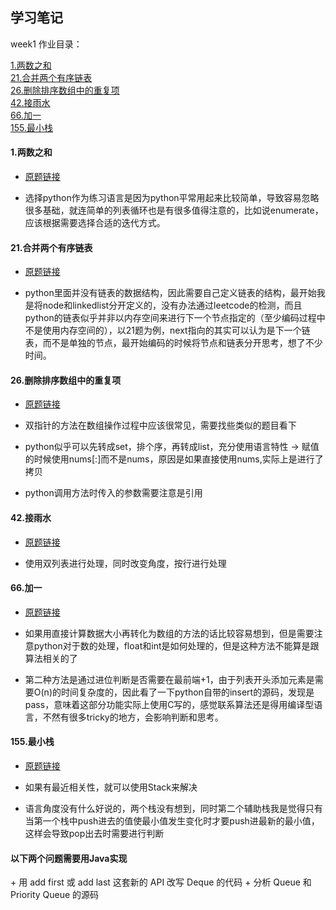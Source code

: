 ## 学习笔记
week1 作业目录：

[1.两数之和](#1)     
[21.合并两个有序链表](#21)   
[26.删除排序数组中的重复项](#26)   
[42.接雨水](#42)   
[66.加一](#66)   
[155.最小栈](#155)

<h4 id='1'>1.两数之和</h4>

 + [原题链接](https://leetcode-cn.com/problems/two-sum/) 
       
 + 选择python作为练习语言是因为python平常用起来比较简单，导致容易忽略很多基础，就连简单的列表循环也是有很多值得注意的，比如说enumerate，应该根据需要选择合适的迭代方式。

<h4 id='21'>21.合并两个有序链表</h4>

 + [原题链接](https://leetcode-cn.com/problems/merge-two-sorted-lists/) 
         
 + python里面并没有链表的数据结构，因此需要自己定义链表的结构，最开始我是将node和linkedlist分开定义的，没有办法通过leetcode的检测，而且python的链表似乎并非以内存空间来进行下一个节点指定的（至少编码过程中不是使用内存空间的），以21题为例，next指向的其实可以认为是下一个链表，而不是单独的节点，最开始编码的时候将节点和链表分开思考，想了不少时间。
 
<h4 id='26'>26.删除排序数组中的重复项</h4>

 + [原题链接](https://leetcode-cn.com/problems/remove-duplicates-from-sorted-array/)     
 
 + 双指针的方法在数组操作过程中应该很常见，需要找些类似的题目看下
 + python似乎可以先转成set，排个序，再转成list，充分使用语言特性 -> 赋值的时候使用nums[:]而不是nums，原因是如果直接使用nums,实际上是进行了拷贝 
 + python调用方法时传入的参数需要注意是引用
 
 <h4 id='42'>42.接雨水</h4>
 
 + [原题链接](https://leetcode.com/problems/trapping-rain-water/)    
     
 + 使用双列表进行处理，同时改变角度，按行进行处理
 
 <h4 id="66">66.加一</h4>
 
 + [原题链接](https://leetcode-cn.com/problems/plus-one/)   
          
 + 如果用直接计算数据大小再转化为数组的方法的话比较容易想到，但是需要注意python对于数的处理，float和int是如何处理的，但是这种方法不能算是跟算法相关的了
 + 第二种方法是通过进位判断是否需要在最前端+1，由于列表开头添加元素是需要O(n)的时间复杂度的，因此看了一下python自带的insert的源码，发现是pass，意味着这部分功能实际上使用C写的，感觉联系算法还是得用编译型语言，不然有很多tricky的地方，会影响判断和思考。
 
 <h4 id="155">155.最小栈</h4>
 
 + [原题链接](https://leetcode-cn.com/problems/min-stack/) 
        
 + 如果有最近相关性，就可以使用Stack来解决
 + 语言角度没有什么好说的，两个栈没有想到，同时第二个辅助栈我是觉得只有当第一个栈中push进去的值使最小值发生变化时才要push进最新的最小值，这样会导致pop出去时需要进行判断
 
 <h4>以下两个问题需要用Java实现</h4>
 + 用 add first 或 add last 这套新的 API 改写 Deque 的代码
 + 分析 Queue 和 Priority Queue 的源码

